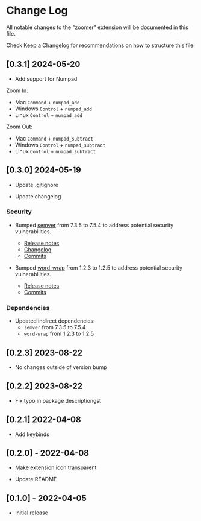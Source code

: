 # Change Log

All notable changes to the "zoomer" extension will be documented in this file.

Check [Keep a Changelog](http://keepachangelog.com/) for recommendations on how to structure this file.

## [0.3.1] 2024-05-20

- Add support for Numpad

Zoom In:

- Mac `Command` + `numpad_add`
- Windows `Control` + `numpad_add`
- Linux `Control` + `numpad_add`

Zoom Out:

- Mac `Command` + `numpad_subtract`
- Windows `Control` + `numpad_subtract`
- Linux `Control` + `numpad_subtract`

## [0.3.0] 2024-05-19

- Update .gitignore

- Update changelog

### Security

- Bumped [semver](https://github.com/npm/node-semver) from 7.3.5 to 7.5.4 to address potential security vulnerabilities.

  - [Release notes](https://github.com/npm/node-semver/releases)
  - [Changelog](https://github.com/npm/node-semver/blob/main/CHANGELOG.md)
  - [Commits](https://github.com/npm/node-semver/compare/v7.3.5...v7.5.4)

- Bumped [word-wrap](https://github.com/jonschlinkert/word-wrap) from 1.2.3 to 1.2.5 to address potential security vulnerabilities.
  - [Release notes](https://github.com/jonschlinkert/word-wrap/releases)
  - [Commits](https://github.com/jonschlinkert/word-wrap/compare/1.2.3...1.2.5)

### Dependencies

- Updated indirect dependencies:
  - `semver` from 7.3.5 to 7.5.4
  - `word-wrap` from 1.2.3 to 1.2.5

## [0.2.3] 2023-08-22

- No changes outside of version bump

## [0.2.2] 2023-08-22

- Fix typo in package descriptiongst

## [0.2.1] 2022-04-08

- Add keybinds

## [0.2.0] - 2022-04-08

- Make extension icon transparent

- Update README

## [0.1.0] - 2022-04-05

- Initial release

